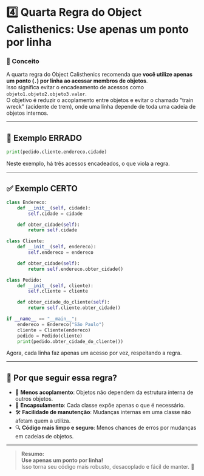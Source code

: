 # 4️⃣ Quarta Regra do Object Calisthenics: Use apenas um ponto por linha

### 🧐 Conceito

A quarta regra do Object Calisthenics recomenda que **você utilize apenas um ponto (`.`) por linha ao acessar membros de objetos**.  
Isso significa evitar o encadeamento de acessos como `objeto1.objeto2.objeto3.valor`.  
O objetivo é reduzir o acoplamento entre objetos e evitar o chamado "train wreck" (acidente de trem), onde uma linha depende de toda uma cadeia de objetos internos.

---

## 🚫 Exemplo ERRADO

```python
print(pedido.cliente.endereco.cidade)
```

Neste exemplo, há três acessos encadeados, o que viola a regra.

---

## ✅ Exemplo CERTO

```python
class Endereco:
    def __init__(self, cidade):
        self.cidade = cidade

    def obter_cidade(self):
        return self.cidade

class Cliente:
    def __init__(self, endereco):
        self.endereco = endereco

    def obter_cidade(self):
        return self.endereco.obter_cidade()

class Pedido:
    def __init__(self, cliente):
        self.cliente = cliente

    def obter_cidade_do_cliente(self):
        return self.cliente.obter_cidade()

if __name__ == "__main__":
    endereco = Endereco("São Paulo")
    cliente = Cliente(endereco)
    pedido = Pedido(cliente)
    print(pedido.obter_cidade_do_cliente())
```

Agora, cada linha faz apenas um acesso por vez, respeitando a regra.

---

## 🎯 Por que seguir essa regra?

- 🔗 **Menos acoplamento**: Objetos não dependem da estrutura interna de outros objetos.
- 🧩 **Encapsulamento**: Cada classe expõe apenas o que é necessário.
- 🛠️ **Facilidade de manutenção**: Mudanças internas em uma classe não afetam quem a utiliza.
- 🔍 **Código mais limpo e seguro**: Menos chances de erros por mudanças em cadeias de objetos.

---

> **Resumo:**  
> **Use apenas um ponto por linha!**  
> Isso torna seu código mais robusto, desacoplado e fácil de manter. 🚀
